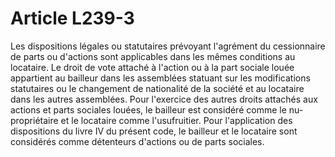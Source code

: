 # Article L239-3

Les dispositions légales ou statutaires prévoyant l'agrément du cessionnaire de parts ou d'actions sont applicables dans les mêmes conditions au locataire.   Le droit de vote attaché à l'action ou à la part sociale louée appartient au bailleur dans les assemblées statuant sur les modifications statutaires ou le changement de nationalité de la société et au locataire dans les autres assemblées. Pour l'exercice des autres droits attachés aux actions et parts sociales louées, le bailleur est considéré comme le nu-propriétaire et le locataire comme l'usufruitier.   Pour l'application des dispositions du livre IV du présent code, le bailleur et le locataire sont considérés comme détenteurs d'actions ou de parts sociales.